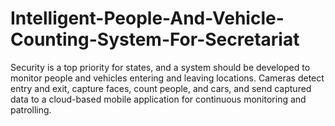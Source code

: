# Intelligent-People-And-Vehicle-Counting-System-For-Secretariat
Security is a top priority for states, and a system should be developed to monitor people and vehicles entering and leaving locations. Cameras detect entry and exit, capture faces, count people, and cars, and send captured data to a cloud-based mobile application for continuous monitoring and patrolling.
